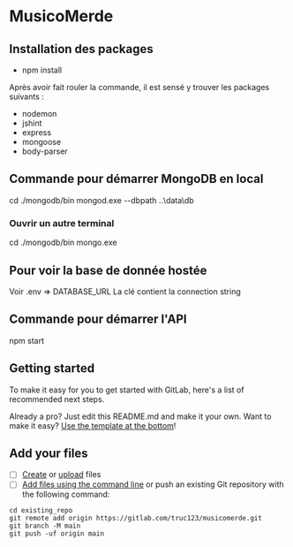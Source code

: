 # MusicoMerde

## Installation des packages
- npm install

Après avoir fait rouler la commande, il est sensé y trouver les packages suivants :
- nodemon
- jshint
- express
- mongoose
- body-parser

## Commande pour démarrer MongoDB en local
cd ./mongodb/bin
mongod.exe --dbpath ..\data\db

### Ouvrir un autre terminal
cd ./mongodb/bin
mongo.exe

## Pour voir la base de donnée hostée
Voir .env => DATABASE_URL
La clé contient la connection string

## Commande pour démarrer l'API
npm start

## Getting started

To make it easy for you to get started with GitLab, here's a list of recommended next steps.

Already a pro? Just edit this README.md and make it your own. Want to make it easy? [Use the template at the bottom](#editing-this-readme)!

## Add your files

- [ ] [Create](https://docs.gitlab.com/ee/user/project/repository/web_editor.html#create-a-file) or [upload](https://docs.gitlab.com/ee/user/project/repository/web_editor.html#upload-a-file) files
- [ ] [Add files using the command line](https://docs.gitlab.com/ee/gitlab-basics/add-file.html#add-a-file-using-the-command-line) or push an existing Git repository with the following command:

```
cd existing_repo
git remote add origin https://gitlab.com/truc123/musicomerde.git
git branch -M main
git push -uf origin main
```
